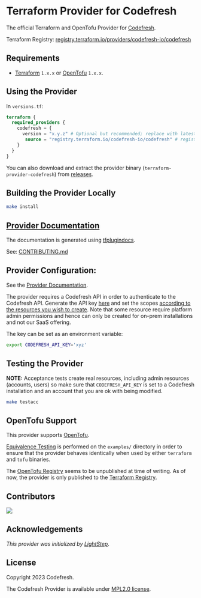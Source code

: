 # Terraform Provider for Codefresh

The official Terraform and OpenTofu Provider for [Codefresh](https://codefresh.io/).

Terraform Registry: [registry.terraform.io/providers/codefresh-io/codefresh](https://registry.terraform.io/providers/codefresh-io/codefresh/latest)

## Requirements

- [Terraform](https://www.terraform.io/downloads.html) `1.x.x`  or [OpenTofu](https://github.com/opentofu/opentofu/releases/latest) `1.x.x`.

## Using the Provider

In `versions.tf`:

```terraform
terraform {
  required_providers {
    codefresh = {
      version = "x.y.z" # Optional but recommended; replace with latest semantic version
       source = "registry.terraform.io/codefresh-io/codefresh" # registry.terraform.io/ is optional for Terraform users, but required for OpenTofu users
    }
  }
}
```

You can also download and extract the provider binary (`terraform-provider-codefresh`) from [releases](https://github.com/codefresh-io/terraform-provider-codefresh/releases).

## Building the Provider Locally

```sh
make install
```

## [Provider Documentation](./docs)

The documentation is generated using [tfplugindocs](https://github.com/hashicorp/terraform-plugin-docs).

See: [CONTRIBUTING.md](./CONTRIBUTING.md#documentation)

## Provider Configuration:

See the [Provider Documentation](https://registry.terraform.io/providers/codefresh-io/codefresh/latest/docs#schema).

The provider requires a Codefresh API in order to authenticate to the Codefresh API. Generate the API key [here](https://g.codefresh.io/user/settings) and set the scopes [according to the resources you wish to create](https://codefresh.io/docs/docs/integrations/codefresh-api/#access-scopes). Note that some resource require platform admin permissions and hence can only be created for on-prem installations and not our SaaS offering.

The key can be set as an environment variable:

```bash
export CODEFRESH_API_KEY='xyz'
```

## Testing the Provider

**NOTE:** Acceptance tests create real resources, including admin resources (accounts, users) so make sure that `CODEFRESH_API_KEY` is set to a Codefresh installation and an account that you are ok with being modified.

```bash
make testacc
```

## OpenTofu Support

This provider supports [OpenTofu](https://opentofu.org/).

[Equivalence Testing](https://github.com/opentofu/equivalence-testing) is performed on the `examples/` directory in order to ensure that the provider behaves identically when used by either  `terraform` and `tofu` binaries.

The [OpenTofu Registry](https://registry.opentofu.org/) seems to be unpublished at time of writing. As of now, the provider is only published to the [Terraform Registry](https://registry.terraform.io/providers/codefresh-io/codefresh/latest).

## Contributors

<a href="https://github.com/codefresh-io/terraform-provider-codefresh/graphs/contributors">
  <img src="https://contrib.rocks/image?repo=codefresh-io/terraform-provider-codefresh" />
</a>

## Acknowledgements

_This provider was initialized by [LightStep](https://lightstep.com/)_.

## License

Copyright 2023 Codefresh.

The Codefresh Provider is available under [MPL2.0 license](./LICENSE).
